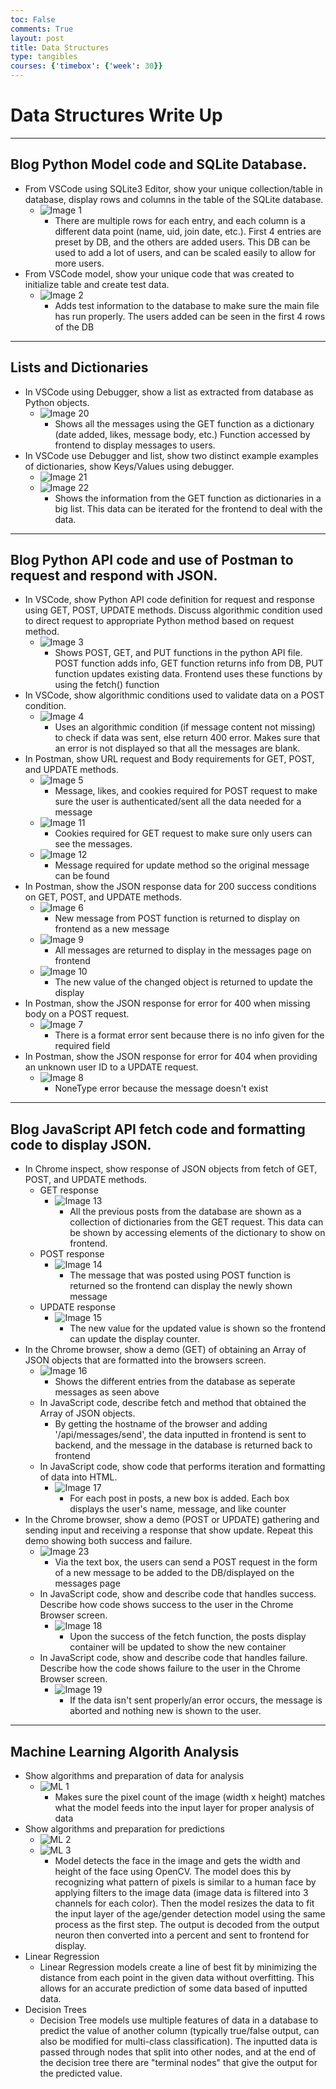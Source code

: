 ```yaml
---
toc: False
comments: True
layout: post 
title: Data Structures
type: tangibles
courses: {'timebox': {'week': 30}}
---
```

# Data Structures Write Up

***

## Blog Python Model code and SQLite Database.
- From VSCode using SQLite3 Editor, show your unique collection/table in database, display rows and columns in the table of the SQLite database.
  - ![Image 1](/student/images/data-2.png)
    - There are multiple rows for each entry, and each column is a different data point (name, uid, join date, etc.). First 4 entries are preset by DB, and the others are added users. This DB can be used to add a lot of users, and can be scaled easily to allow for more users.
- From VSCode model, show your unique code that was created to initialize table and create test data.
  - ![Image 2](/student/images/data-1.png)
    - Adds test information to the database to make sure the main file has run properly. The users added can be seen in the first 4 rows of the DB

***

## Lists and Dictionaries
- In VSCode using Debugger, show a list as extracted from database as Python objects.
  - ![Image 20](/student/images/data-20.png)
    - Shows all the messages using the GET function as a dictionary (date added, likes, message body, etc.) Function accessed by frontend to display messages to users.
- In VSCode use Debugger and list, show two distinct example examples of dictionaries, show Keys/Values using debugger.
  - ![Image 21](/student/images/data-21.png)
  - ![Image 22](/student/images/data-22.png)
    - Shows the information from the GET function as dictionaries in a big list. This data can be iterated for the frontend to deal with the data.

***

## Blog Python API code and use of Postman to request and respond with JSON.
- In VSCode, show Python API code definition for request and response using GET, POST, UPDATE methods. Discuss algorithmic condition used to direct request to appropriate Python method based on request method.
  - ![Image 3](/student/images/data-3.png)
    - Shows POST, GET, and PUT functions in the python API file. POST function adds info, GET function returns info from DB, PUT function updates existing data. Frontend uses these functions by using the fetch() function
- In VSCode, show algorithmic conditions used to validate data on a POST condition.
  - ![Image 4](/student/images/data-4.png)
    - Uses an algorithmic condition (if message content not missing) to check if data was sent, else return 400 error. Makes sure that an error is not displayed so that all the messages are blank.
- In Postman, show URL request and Body requirements for GET, POST, and UPDATE methods.
  - ![Image 5](/student/images/data-5.png)
    - Message, likes, and cookies required for POST request to make sure the user is authenticated/sent all the data needed for a message
  - ![Image 11](/student/images/data-11.png)
    - Cookies required for GET request to make sure only users can see the messages.
  - ![Image 12](/student/images/data-12.png)
    - Message required for update method so the original message can be found
- In Postman, show the JSON response data for 200 success conditions on GET, POST, and UPDATE methods.
  - ![Image 6](/student/images/data-6.png)
    - New message from POST function is returned to display on frontend as a new message
  - ![Image 9](/student/images/data-9.png)
    - All messages are returned to display in the messages page on frontend
  - ![Image 10](/student/images/data-10.png)
    - The new value of the changed object is returned to update the display
- In Postman, show the JSON response for error for 400 when missing body on a POST request.
  - ![Image 7](/student/images/data-7.png)
    - There is a format error sent because there is no info given for the required field
- In Postman, show the JSON response for error for 404 when providing an unknown user ID to a UPDATE request.
  - ![Image 8](/student/images/data-8.png)
    - NoneType error because the message doesn't exist

***

## Blog JavaScript API fetch code and formatting code to display JSON.
- In Chrome inspect, show response of JSON objects from fetch of GET, POST, and UPDATE methods.
  - GET response
    - ![Image 13](/student/images/data-13.png)
      - All the previous posts from the database are shown as a collection of dictionaries from the GET request. This data can be shown by accessing elements of the dictionary to show on frontend.
  - POST response
    - ![Image 14](/student/images/data-14.png)
      - The message that was posted using POST function is returned so the frontend can display the newly shown message
  - UPDATE response
    - ![Image 15](/student/images/data-15.png)
      - The new value for the updated value is shown so the frontend can update the display counter.
- In the Chrome browser, show a demo (GET) of obtaining an Array of JSON objects that are formatted into the browsers screen.
  - ![Image 16](/student/images/data-16.png)
    - Shows the different entries from the database as seperate messages as seen above
  - In JavaScript code, describe fetch and method that obtained the Array of JSON objects.
    - By getting the hostname of the browser and adding '/api/messages/send', the data inputted in frontend is sent to backend, and the message in the database is returned back to frontend
  - In JavaScript code, show code that performs iteration and formatting of data into HTML.
    - ![Image 17](/student/images/data-17.png)
      - For each post in posts, a new box is added. Each box displays the user's name, message, and like counter
- In the Chrome browser, show a demo (POST or UPDATE) gathering and sending input and receiving a response that show update. Repeat this demo showing both success and failure.
  - ![Image 23](/student/images/data-23.png)
    - Via the text box, the users can send a POST request in the form of a new message to be added to the DB/displayed on the messages page
  - In JavaScript code, show and describe code that handles success. Describe how code shows success to the user in the Chrome Browser screen.
    - ![Image 18](/student/images/data-18.png)
      - Upon the success of the fetch function, the posts display container will be updated to show the new container
  - In JavaScript code, show and describe code that handles failure. Describe how the code shows failure to the user in the Chrome Browser screen.
    - ![Image 19](/student/images/data-19.png)
      - If the data isn't sent properly/an error occurs, the message is aborted and nothing new is shown to the user.

***

## Machine Learning Algorith Analysis
  - Show algorithms and preparation of data for analysis
    - ![ML 1](/student/images/ml-1.png)
      - Makes sure the pixel count of the image (width x height) matches what the model feeds into the input layer for proper analysis of data
  - Show algorithms and preparation for predictions
    - ![ML 2](/student/images/ml-2.png)
    - ![ML 3](/student/images/ml-3.png)
      - Model detects the face in the image and gets the width and height of the face using OpenCV. The model does this by recognizing what pattern of pixels is similar to a human face by applying filters to the image data (image data is filtered into 3 channels for each color). Then the model resizes the data to fit the input layer of the age/gender detection model using the same process as the first step. The output is decoded from the output neuron then converted into a percent and sent to frontend for display.
  - Linear Regression
    - Linear Regression models create a line of best fit by minimizing the distance from each point in the given data without overfitting. This allows for an accurate prediction of some data based of inputted data.
  - Decision Trees
    - Decision Tree models use multiple features of data in a database to predict the value of another column (typically true/false output, can also be modified for multi-class classification). The inputted data is passed through nodes that split into other nodes, and at the end of the decision tree there are "terminal nodes" that give the output for the predicted value.